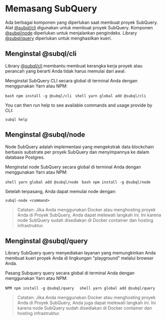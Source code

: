 # Memasang SubQuery

Ada berbagai komponen yang diperlukan saat membuat proyek SubQuery. Alat [@subql/cli](https://github.com/subquery/subql/tree/docs-new-section/packages/cli) digunakan untuk membuat proyek SubQuery. Komponen [@subql/node](https://github.com/subquery/subql/tree/docs-new-section/packages/node) diperlukan untuk menjalankan pengindeks. Library [@subql/query](https://github.com/subquery/subql/tree/docs-new-section/packages/query) diperlukan untuk menghasilkan kueri.

## Menginstal @subql/cli

Library [@subql/cli](https://github.com/subquery/subql/tree/docs-new-section/packages/cli) membantu membuat kerangka kerja proyek atau perancah yang berarti Anda tidak harus memulai dari awal.

Menginstal SubQuery CLI secara global di terminal Anda dengan menggunakan Yarn atau NPM:

<CodeGroup> <CodeGroupItem title="NPM"> ```bash npm install -g @subql/cli ``` </CodeGroupItem>
<CodeGroupItem title="YARN" active> ```shell yarn global add @subql/cli ``` </CodeGroupItem> </CodeGroup>

You can then run help to see available commands and usage provide by CLI:

```shell
subql help
```
## Menginstal @subql/node

Node SubQuery adalah implementasi yang mengekstrak data blockchain berbasis substrate per proyek SubQuery dan menyimpannya ke dalam database Postgres.

Menginstal node SubQuery secara global di terminal Anda dengan menggunakan Yarn atau NPM:

<CodeGroup> <CodeGroupItem title="YARN" active> ```shell yarn global add @subql/node ``` </CodeGroupItem>
<CodeGroupItem title="NPM"> ```bash npm install -g @subql/node ``` </CodeGroupItem> </CodeGroup>

Setelah terpasang, Anda dapat memulai node dengan:

```shell
subql-node <command>
```
> Catatan: Jika Anda menggunakan Docker atau menghosting proyek Anda di Proyek SubQuery, Anda dapat melewati langkah ini. Ini karena node SubQuery sudah disediakan di Docker container dan hosting infrastruktur.

## Menginstal @subql/query

Library SubQuery query menyediakan layanan yang memungkinkan Anda membuat kueri proyek Anda di lingkungan "playground" melalui browser Anda.

Pasang Subquery query secara global di terminal Anda dengan menggunakan Yarn atau NPM:

<CodeGroup> <CodeGroupItem title="NPM"> ```NPM npm install -g @subql/query  ``` </CodeGroupItem>
<CodeGroupItem title="YARN" active> ```shell yarn global add @subql/query ``` </CodeGroupItem> </CodeGroup>

> Catatan: Jika Anda menggunakan Docker atau menghosting proyek Anda di Proyek SubQuery, Anda juga dapat melewati langkah ini. Ini karena node SubQuery sudah disediakan di Docker container dan hosting infrastruktur. 